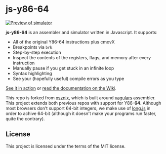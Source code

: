 # js-y86-64
[![Preview of simulator](http://image.prntscr.com/image/414ee45420ac40b9a6f30a35e1a7aebd.png)](https://boginw.github.io/js-y86-64/)

**js-y86-64** is an assembler and simulator written in Javascript. It supports:

* All of the original Y86-64 instructions plus cmovX
* Breakpoints via `brk`
* Step-by-step execution
* Inspect the contents of the registers, flags, and memory after every instruction
* Manually pause if you get stuck in an infinite loop
* Syntax highlighting
* See your (hopefully useful) compile errors as you type

[See it in action](https://boginw.github.io/js-y86-64/) or [read the documentation on the Wiki](https://github.com/boginw/js-y86-64/wiki).

This repo is forked from [xsznix](https://github.com/xsznix/js-y86), which is built around [vagulars](https://github.com/vaguilar/js-y86) assembler. This project extends both previous repos with support for Y86-**64**. Although most browsers don't support 64-bit integers, we make use of [long.js](https://github.com/dcodeIO/long.js) in order to achive 64-bit (although it doesn't make your programs run faster, quite the contrary).

## License

This project is licensed under the terms of the MIT license.

